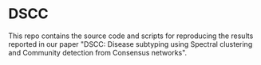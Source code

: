 # DSCC

This repo contains the source code and scripts for reproducing the results reported in our paper "DSCC: Disease subtyping using Spectral clustering and Community detection from Consensus networks".
